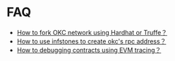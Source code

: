 # FAQ

* [How to fork OKC network using Hardhat or Truffe？](https://forum.okt.club/d/351-tutorial-using-ganache-cli-fork-and-hardhat-fork-on-okc-mainnet)
* [How to use infstones to create okc's rpc address？](https://forum.okt.club/d/352-tutorial-how-to-use-infstones-to-create-okcs-rpc-address)
* [How to debugging contracts using EVM tracing？](https://forum.okt.club/d/355-tutorial-debugging-contracts-using-evm-tracing)